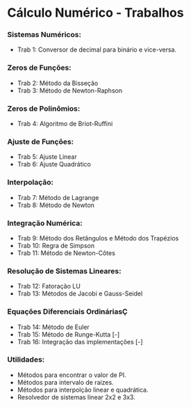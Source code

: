 # Cálculo Numérico - Trabalhos


### Sistemas Numéricos:
* Trab 1: Conversor de decimal para binário e vice-versa.


### Zeros de Funções:
* Trab 2: Método da Bisseção
* Trab 3: Método de Newton-Raphson


### Zeros de Polinômios:
* Trab 4: Algoritmo de Briot-Ruffini


### Ajuste de Funções: 
* Trab 5: Ajuste Linear
* Trab 6: Ajuste Quadrático


### Interpolação:
* Trab 7: Método de Lagrange
* Trab 8: Método de Newton


### Integração Numérica:
* Trab 9: Método dos Retângulos e Método dos Trapézios
* Trab 10: Regra de Simpson
* Trab 11: Método de Newton-Côtes


### Resolução de Sistemas Lineares:
* Trab 12: Fatoração LU
* Trab 13: Métodos de Jacobi e Gauss-Seidel


### Equações Diferenciais OrdináriasÇ
* Trab 14: Método de Euler
* Trab 15: Método de Runge-Kutta [-]
* Trab 16: Integração das implementações [-]


### Utilidades:
* Métodos para encontrar o valor de PI.
* Métodos para intervalo de raízes.
* Métodos para interpolção linear e quadrática.
* Resolvedor de sistemas linear 2x2 e 3x3.